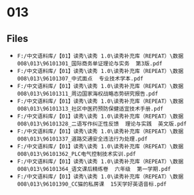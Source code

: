 # 013

## Files

- `F:/中文语料库/【01】读秀\读秀 1.0\读秀补充库（REPEAT）\数据008\013\96101301_国际商务单证理论与实务  第3版.pdf`
- `F:/中文语料库/【01】读秀\读秀 1.0\读秀补充库（REPEAT）\数据008\013\96101307_中式面点  专业技术学本.pdf`
- `F:/中文语料库/【01】读秀\读秀 1.0\读秀补充库（REPEAT）\数据008\013\96101311_周边国家海权战略态势研究报告.pdf`
- `F:/中文语料库/【01】读秀\读秀 1.0\读秀补充库（REPEAT）\数据008\013\96101313_社区中医药预防保健适宜技术手册.pdf`
- `F:/中文语料库/【01】读秀\读秀 1.0\读秀补充库（REPEAT）\数据008\013\96101328_二语写作纠正性反馈  理论与实践  英文版.pdf`
- `F:/中文语料库/【01】读秀\读秀 1.0\读秀补充库（REPEAT）\数据008\013\96101337_道路交通安全违法行为处理.pdf`
- `F:/中文语料库/【01】读秀\读秀 1.0\读秀补充库（REPEAT）\数据008\013\96101362_PLC电气控制技术实训.pdf`
- `F:/中文语料库/【01】读秀\读秀 1.0\读秀补充库（REPEAT）\数据008\013\96101364_语文课后精练卷  六年级  第一学期.pdf`
- `F:/中文语料库/【01】读秀\读秀 1.0\读秀补充库（REPEAT）\数据008\013\96101390_CC猫的私房课  15天学好英语音标.pdf`
